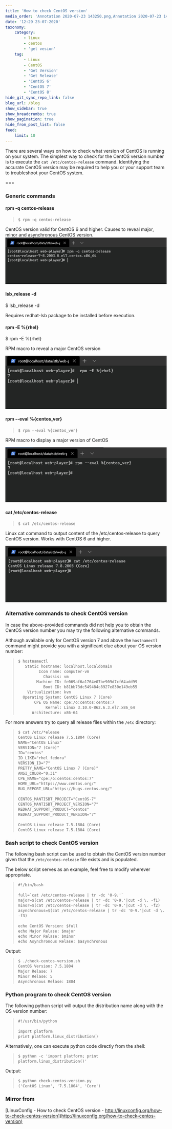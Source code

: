 ```yaml
---
title: 'How to check CentOS version'
media_order: 'Annotation 2020-07-23 143250.png,Annotation 2020-07-23 143401.png,Annotation 2020-07-23 144742.png,Annotation 2020-07-23 150205.png'
date: '12:29 23-07-2020'
taxonomy:
    category:
        - linux
        - centos
        - 'get vesion'
    tag:
        - Linux
        - CentOS
        - 'Get Version'
        - 'Get Release'
        - 'CentOS 6'
        - 'CentOS 7'
        - 'CentOS 8'
hide_git_sync_repo_link: false
blog_url: /blog
show_sidebar: true
show_breadcrumbs: true
show_pagination: true
hide_from_post_list: false
feed:
    limit: 10
---
```


There are several ways on how to check what version of CentOS is running on your system. The simplest way to check for the CentOS version number is to execute the `cat /etc/centos-release` command. Identifying the accurate CentOS version may be required to help you or your support team to troubleshoot your CentOS system.

===

### Generic commands

#### rpm -q centos-release
>     $ rpm -q centos-release

CentOS version valid for CentOS 6 and higher. Causes to reveal major, minor and asynchronous CentOS version.
![](Annotation%202020-07-23%20143250.png)

#### lsb_release -d
$ lsb_release -d

Requires redhat-lsb package to be installed before execution.

#### rpm -E %{rhel}
$ rpm -E %{rhel}

RPM macro to reveal a major CentOS version

![](Annotation%202020-07-23%20143401.png)

#### rpm --eval %{centos_ver}
>     $ rpm --eval %{centos_ver}

RPM macro to display a major version of CentOS

![](Annotation%202020-07-23%20144742.png)

#### cat /etc/centos-release
>     $ cat /etc/centos-release

Linux cat command to output content of the /etc/centos-release to query CentOS version. Works with CentOS 6 and higher.

![](Annotation%202020-07-23%20150205.png)

### Alternative commands to check CentOS version

In case the above-provided commands did not help you to obtain the CentOS version number you may try the following alternative commands.

Although available only for CentOS version 7 and above the `hostnamectl` command might provide you with a significant clue about your OS version number:

>     $ hostnamectl 
>        Static hostname: localhost.localdomain
>              Icon name: computer-vm
>                Chassis: vm
>             Machine ID: fe069af6a1764e07be909d7cf64add99
>                Boot ID: b81bb73dc549484c8927e830e149eb55
>         Virtualization: kvm
>       Operating System: CentOS Linux 7 (Core)
>            CPE OS Name: cpe:/o:centos:centos:7
>                 Kernel: Linux 3.10.0-862.6.3.el7.x86_64
>           Architecture: x86-64

For more answers try to query all release files within the `/etc` directory:

>     $ cat /etc/*elease
>     CentOS Linux release 7.5.1804 (Core) 
>     NAME="CentOS Linux"
>     VERSION="7 (Core)"
>     ID="centos"
>     ID_LIKE="rhel fedora"
>     VERSION_ID="7"
>     PRETTY_NAME="CentOS Linux 7 (Core)"
>     ANSI_COLOR="0;31"
>     CPE_NAME="cpe:/o:centos:centos:7"
>     HOME_URL="https://www.centos.org/"
>     BUG_REPORT_URL="https://bugs.centos.org/"
>     
>     CENTOS_MANTISBT_PROJECT="CentOS-7"
>     CENTOS_MANTISBT_PROJECT_VERSION="7"
>     REDHAT_SUPPORT_PRODUCT="centos"
>     REDHAT_SUPPORT_PRODUCT_VERSION="7"
>     
>     CentOS Linux release 7.5.1804 (Core) 
>     CentOS Linux release 7.5.1804 (Core)
     

### Bash script to check CentOS version

The following bash script can be used to obtain the CentOS version number given that the `/etc/centos-release` file exists and is populated.

The below script serves as an example, feel free to modify wherever appropriate.

>     #!/bin/bash
>     
>     full=`cat /etc/centos-release | tr -dc '0-9.'`
>     major=$(cat /etc/centos-release | tr -dc '0-9.'|cut -d \. -f1)
>     minor=$(cat /etc/centos-release | tr -dc '0-9.'|cut -d \. -f2)
>     asynchronous=$(cat /etc/centos-release | tr -dc '0-9.'|cut -d \. -f3)
>     
>     echo CentOS Version: $full
>     echo Major Relase: $major
>     echo Minor Relase: $minor
>     echo Asynchronous Relase: $asynchronous
     
Output:

>     $ ./check-centos-version.sh 
>     CentOS Version: 7.5.1804
>     Major Relase: 7
>     Minor Relase: 5
>     Asynchronous Relase: 1804
     

### Python program to check CentOS version

The following python script will output the distribution name along with the OS version number:

>     #!/usr/bin/python
>     
>     import platform
>     print platform.linux_distribution()

Alternatively, one can execute python code directly from the shell:

>     $ python -c 'import platform; print platform.linux_distribution()'

Output:

>     $ python check-centos-version.py 
>     ('CentOS Linux', '7.5.1804', 'Core')
     

### Mirror from
[LinuxConfig - How to check CentOS version - http://linuxconfig.org/how-to-check-centos-version](http://linuxconfig.org/how-to-check-centos-version)
